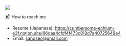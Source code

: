 ![](https://komarev.com/ghpvc/?username=sano307&color=yellow&style=plastic)

📬 How to reach me

- Resume (Japanese): https://cumbersome-echium-e3f.notion.site/66daa4cfdf4f473c812d7a40725646e4
- Email: [sanoseo@gmail.com](mailto:sanoseo@gmail.com)
